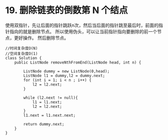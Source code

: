 # 19. 删除链表的倒数第 N 个结点

使用双指针，先让后面的指针跳跃n次，然后当后面的指针跳至最后时，前面的指针指向的就是删除节点。
所以使用伪头，可以让当前指针指向要删除的前一个节点，更好操作。
然后删除节点。

```
//时间复杂度O(N)
//空间复杂度O(1)
class Solution {
    public ListNode removeNthFromEnd(ListNode head, int n) {

        ListNode dummy = new ListNode(0,head);
        ListNode l1 = dummy,l2 = dummy.next;
        for (int i = 1; i < n ; i++) {
            l2 = l2.next;
        }

        while (l2.next != null){
            l1 = l1.next;
            l2 = l2.next;
        }
        l1.next = l1.next.next;

        return dummy.next;
    }
}
```